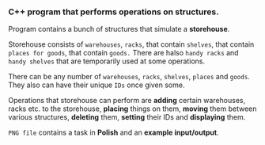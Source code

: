 ### C++ program that performs operations on structures.

Program contains a bunch of structures that simulate a **storehouse**. 

Storehouse consists of `warehouses`, `racks`, that contain `shelves`, that contain `places for goods`,
that contain `goods.` There are halso `handy racks` and `handy shelves` that are temporarily used at some
operations.

There can be any number of `warehouses`, `racks`, `shelves`, `places` and `goods`. They also can have
their unique `IDs` once given some. 

Operations that storehouse can perform are **adding** certain warehouses, racks etc. to the storehouse, 
**placing** things on them, **moving** them between various structures,
**deleting** them, **setting** their IDs and **displaying** them.

`PNG file` contains a task in **Polish** and an **example input/output**.
